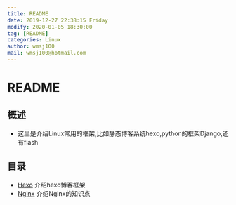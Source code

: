 ```yaml
---
title: README
date: 2019-12-27 22:38:15 Friday
modify: 2020-01-05 18:30:00
tag: [README]
categories: Linux
author: wmsj100
mail: wmsj100@hotmail.com
---
```


# README

## 概述

- 这里是介绍Linux常用的框架,比如静态博客系统hexo,python的框架Django,还有flash

## 目录

- [Hexo](https://hexo.io) 介绍hexo博客框架
- [Nginx]() 介绍Nginx的知识点
